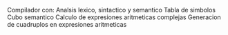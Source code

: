 Compilador con:
Analsis lexico, sintactico y semantico
Tabla de simbolos
Cubo semantico
Calculo de expresiones aritmeticas complejas
Generacion de cuadruplos en expresiones aritmeticas
